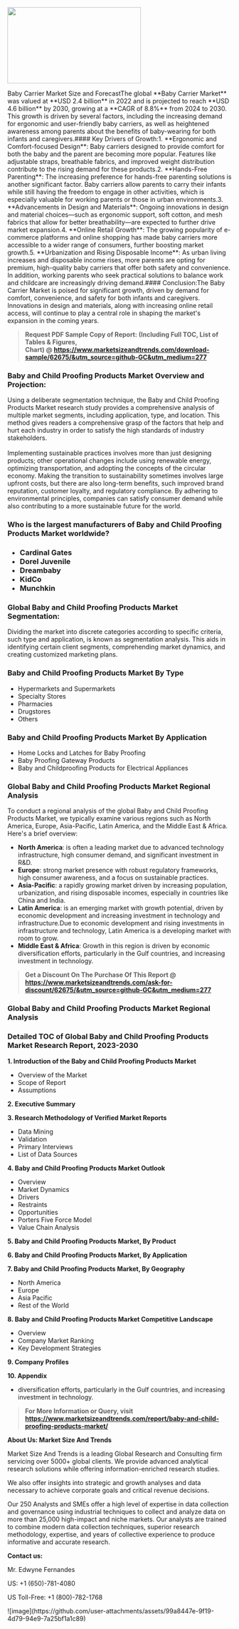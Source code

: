 <p><img class="alignnone size-medium wp-image-20088" src="https://ffe5etoiles.com/wp-content/uploads/2024/12/MST1-300x171.png" alt="" width="300" height="171" /></p>Baby Carrier Market Size and ForecastThe global **Baby Carrier Market** was valued at **USD 2.4 billion** in 2022 and is projected to reach **USD 4.6 billion** by 2030, growing at a **CAGR of 8.8%** from 2024 to 2030. This growth is driven by several factors, including the increasing demand for ergonomic and user-friendly baby carriers, as well as heightened awareness among parents about the benefits of baby-wearing for both infants and caregivers.#### Key Drivers of Growth:1. **Ergonomic and Comfort-focused Design**: Baby carriers designed to provide comfort for both the baby and the parent are becoming more popular. Features like adjustable straps, breathable fabrics, and improved weight distribution contribute to the rising demand for these products.2. **Hands-Free Parenting**: The increasing preference for hands-free parenting solutions is another significant factor. Baby carriers allow parents to carry their infants while still having the freedom to engage in other activities, which is especially valuable for working parents or those in urban environments.3. **Advancements in Design and Materials**: Ongoing innovations in design and material choices—such as ergonomic support, soft cotton, and mesh fabrics that allow for better breathability—are expected to further drive market expansion.4. **Online Retail Growth**: The growing popularity of e-commerce platforms and online shopping has made baby carriers more accessible to a wider range of consumers, further boosting market growth.5. **Urbanization and Rising Disposable Income**: As urban living increases and disposable income rises, more parents are opting for premium, high-quality baby carriers that offer both safety and convenience. In addition, working parents who seek practical solutions to balance work and childcare are increasingly driving demand.#### Conclusion:The Baby Carrier Market is poised for significant growth, driven by demand for comfort, convenience, and safety for both infants and caregivers. Innovations in design and materials, along with increasing online retail access, will continue to play a central role in shaping the market's expansion in the coming years.</p><blockquote id="" class=""><strong>Request PDF Sample Copy of Report: (Including Full TOC, List of Tables &amp; Figures, Chart)&nbsp;@&nbsp;<strong><a href="https://www.marketsizeandtrends.com/download-sample/62675/&utm_source=github-GC&utm_medium=277" target="_blank">https://www.marketsizeandtrends.com/download-sample/62675/&utm_source=github-GC&utm_medium=277</a></strong></strong></blockquote><h3 id="" class="">Baby and Child Proofing Products Market&nbsp;Overview and Projection:</h3><p id="" class="">Using a deliberate segmentation technique, the Baby and Child Proofing Products Market research study provides a comprehensive analysis of multiple market segments, including application, type, and location. This method gives readers a comprehensive grasp of the factors that help and hurt each industry in order to satisfy the high standards of industry stakeholders. <br /> <br />Implementing sustainable practices involves more than just designing products; other operational changes include using renewable energy, optimizing transportation, and adopting the concepts of the circular economy. Making the transition to sustainability sometimes involves large upfront costs, but there are also long-term benefits, such improved brand reputation, customer loyalty, and regulatory compliance. By adhering to environmental principles, companies can satisfy consumer demand while also contributing to a more sustainable future for the world.</p><h3 id="" class="">Who is the largest manufacturers of&nbsp;Baby and Child Proofing Products Market worldwide?</h3><h3 class=""><p><ul><li>Cardinal Gates </li><li> Dorel Juvenile </li><li> Dreambaby </li><li> KidCo </li><li> Munchkin</li></ul></p></h3><h3 id="" class="">Global&nbsp;Baby and Child Proofing Products Market Segmentation:</h3><p id="" class="">Dividing the market into discrete categories according to specific criteria, such type and application, is known as segmentation analysis. This aids in identifying certain client segments, comprehending market dynamics, and creating customized marketing plans.</p><h3 id="" class="">Baby and Child Proofing Products Market&nbsp;By Type</h3><p><p><ul><li>Hypermarkets and Supermarkets </li><li> Specialty Stores </li><li> Pharmacies </li><li> Drugstores </li><li> Others</p></li></ul></p></p><h3 id="" class="">Baby and Child Proofing Products Market&nbsp;By Application</h3><p class=""><p><ul><li>Home Locks and Latches for Baby Proofing </li><li> Baby Proofing Gateway Products </li><li> Baby and Childproofing Products for Electrical Appliances</li></ul></p></p><h3 id="" class="">Global Baby and Child Proofing Products Market Regional Analysis</h3><p id="" class="">To conduct a regional analysis of the global Baby and Child Proofing Products Market, we typically examine various regions such as North America, Europe, Asia-Pacific, Latin America, and the Middle East &amp; Africa. Here's a brief overview:</p><ul><li><strong>North America</strong>: is often a leading market due to advanced technology infrastructure, high consumer demand, and significant investment in R&amp;D.</li><li><strong>Europe</strong>: strong market presence with robust regulatory frameworks, high consumer awareness, and a focus on sustainable practices.</li><li><strong>Asia-Pacific</strong>: a rapidly growing market driven by increasing population, urbanization, and rising disposable incomes, especially in countries like China and India.</li><li><strong>Latin America</strong>: is an emerging market with growth potential, driven by economic development and increasing investment in technology and infrastructure.Due to economic development and rising investments in infrastructure and technology, Latin America is a developing market with room to grow.</li><li><strong>Middle East &amp; Africa</strong>: Growth in this region is driven by economic diversification efforts, particularly in the Gulf countries, and increasing investment in technology.</li></ul><blockquote id="" class=""><strong>Get a Discount On The Purchase Of This Report @ <strong><a href="https://www.marketsizeandtrends.com/ask-for-discount/62675/&utm_source=github-GC&utm_medium=277" target="_blank">https://www.marketsizeandtrends.com/ask-for-discount/62675/&utm_source=github-GC&utm_medium=277</a></strong></strong></blockquote><h3 id="" class="">Global Baby and Child Proofing Products Market Regional Analysis</h3><h3 id="" class="">Detailed TOC of Global Baby and Child Proofing Products Market Research Report, 2023-2030</h3><p id="" class=""><strong>1. Introduction of the Baby and Child Proofing Products Market</strong></p><ul><li>Overview of the Market</li><li>Scope of Report</li><li>Assumptions</li></ul><p id="" class=""><strong>2. Executive Summary</strong></p><p id="" class=""><strong>3. Research Methodology of Verified Market Reports</strong></p><ul><li>Data Mining</li><li>Validation</li><li>Primary Interviews</li><li>List of Data Sources</li></ul><p id="" class=""><strong>4. Baby and Child Proofing Products Market Outlook</strong></p><ul><li>Overview</li><li>Market Dynamics</li><li>Drivers</li><li>Restraints</li><li>Opportunities</li><li>Porters Five Force Model</li><li>Value Chain Analysis</li></ul><p id="" class=""><strong>5. Baby and Child Proofing Products Market, By Product</strong></p><p id="" class=""><strong>6. Baby and Child Proofing Products Market, By Application</strong></p><p id="" class=""><strong>7. Baby and Child Proofing Products Market, By Geography</strong></p><ul><li>North America</li><li>Europe</li><li>Asia Pacific</li><li>Rest of the World</li></ul><p id="" class=""><strong>8. Baby and Child Proofing Products Market Competitive Landscape</strong></p><ul><li>Overview</li><li>Company Market Ranking</li><li>Key Development Strategies</li></ul><p id="" class=""><strong>9. Company Profiles</strong></p><p id="" class=""><strong>10. Appendix</strong></p><ul><li>diversification efforts, particularly in the Gulf countries, and increasing investment in technology.</li></ul><blockquote id="" class=""><strong>For More Information or Query, visit <strong><strong><a href="https://www.marketsizeandtrends.com/report/baby-and-child-proofing-products-market/" target="_blank">https://www.marketsizeandtrends.com/report/baby-and-child-proofing-products-market/</a></strong></strong></strong></blockquote><p id="" class=""><strong>About Us: Market Size And Trends</strong></p><p id="" class="">Market Size And Trends is a leading Global Research and Consulting firm servicing over 5000+ global clients. We provide advanced analytical research solutions while offering information-enriched research studies.</p><p id="" class="">We also offer insights into strategic and growth analyses and data necessary to achieve corporate goals and critical revenue decisions.</p><p id="" class="">Our 250 Analysts and SMEs offer a high level of expertise in data collection and governance using industrial techniques to collect and analyze data on more than 25,000 high-impact and niche markets. Our analysts are trained to combine modern data collection techniques, superior research methodology, expertise, and years of collective experience to produce informative and accurate research.</p><p id="" class=""><strong>Contact us:</strong></p><p id="" class="">Mr. Edwyne Fernandes</p><p id="" class="">US: +1 (650)-781-4080</p><p id="" class="">US Toll-Free: +1 (800)-782-1768</p>
![image](https://github.com/user-attachments/assets/99a8447e-9f19-4d79-94e9-7a25bf1a1c89)
